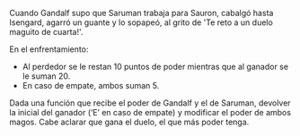 <p>Cuando Gandalf supo que Saruman trabaja para Sauron, cabalgó hasta Isengard, agarró un guante y lo sopapeó, al grito de 'Te reto a un duelo maguito de cuarta!'.</p><p>En el enfrentamiento:</p><ul><li>Al perdedor se le restan 10 puntos de poder mientras que al ganador se le suman 20.</li><li>En caso de empate, ambos suman 5.</li></ul><p>Dada una función que recibe el poder de Gandalf y el de Saruman, devolver la inicial del ganador (‘E’ en caso de empate) y modificar el poder de ambos magos. Cabe aclarar que gana el duelo, el que más poder tenga.<br/></p>